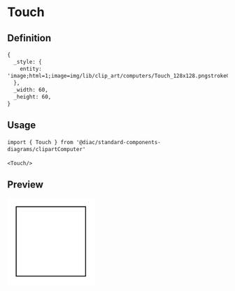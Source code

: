 # Touch

## Definition

```
{
  _style: { 
    entity: 'image;html=1;image=img/lib/clip_art/computers/Touch_128x128.pngstrokeColor=none;',
  },
  _width: 60,
  _height: 60,
}
```

## Usage

```
import { Touch } from '@diac/standard-components-diagrams/clipartComputer'

<Touch/>
```

## Preview

<img src="./touch.png" width="200"/>
